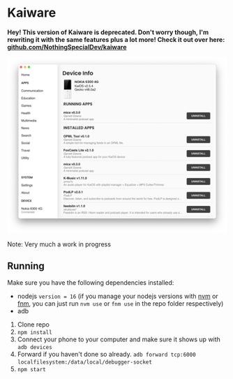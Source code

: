 # Kaiware

**Hey! This version of Kaiware is deprecated. Don't worry though, I'm rewriting it with the same features plus a lot more! Check it out over here: [github.com/NothingSpecialDev/kaiware](https://github.com/NothingSpecialDev/kaiware)**

![Screenshot](/promo/screenshot1.png?raw=true)

Note: Very much a work in progress

## Running

Make sure you have the following dependencies installed:

- nodejs `version = 16` (if you manage your nodejs versions with [nvm](https://github.com/nvm-sh/nvm) or [fnm](https://github.com/Schniz/fnm), you can just run `nvm use` or `fnm use` in the repo folder respectively)
- adb

1. Clone repo
2. `npm install`
3. Connect your phone to your computer and make sure it shows up with `adb devices`
4. Forward if you haven't done so already. `adb forward tcp:6000 localfilesystem:/data/local/debugger-socket`
5. `npm start`
